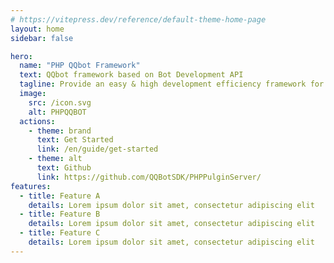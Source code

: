 ```yaml
---
# https://vitepress.dev/reference/default-theme-home-page
layout: home
sidebar: false

hero:
  name: "PHP QQbot Framework"
  text: QQbot framework based on Bot Development API
  tagline: Provide an easy & high development efficiency framework for developers
  image:
    src: /icon.svg
    alt: PHPQQBOT
  actions:
    - theme: brand
      text: Get Started
      link: /en/guide/get-started
    - theme: alt
      text: Github
      link: https://github.com/QQBotSDK/PHPPulginServer/
features:
  - title: Feature A
    details: Lorem ipsum dolor sit amet, consectetur adipiscing elit
  - title: Feature B
    details: Lorem ipsum dolor sit amet, consectetur adipiscing elit
  - title: Feature C
    details: Lorem ipsum dolor sit amet, consectetur adipiscing elit
---
```


<style>
  :root {
  --vp-home-hero-name-color: transparent;
  --vp-home-hero-name-background: -webkit-linear-gradient(120deg, rgb(154, 186, 7) 15%, rgb(44, 150, 120));

  --vp-home-hero-image-background-image: linear-gradient(-45deg, rgb(26, 148, 188) 50%, rgb(85, 187, 138) 50%);       
  --vp-home-hero-image-filter: blur(44px);
}
</style>
